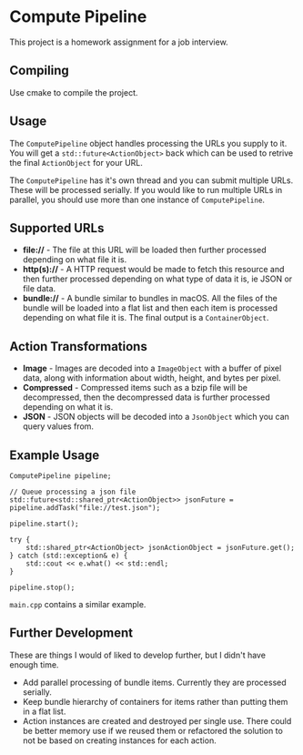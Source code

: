 # Compute Pipeline
This project is a homework assignment for a job interview.

## Compiling
Use cmake to compile the project.

## Usage
The `ComputePipeline` object handles processing the URLs you supply to it. You will get a `std::future<ActionObject>` back which can be used to retrive the final `ActionObject` for your URL. 

The `ComputePipeline` has it's own thread and you can submit multiple URLs. These will be processed serially. If you would like to run multiple URLs in parallel, you should use more than one instance of `ComputePipeline`.

## Supported URLs
- **file://** - The file at this URL will be loaded then further processed depending on what file it is.
- **http(s)://**  - A HTTP request would be made to fetch this resource and then further processed depending on what type of data it is, ie JSON or file data.
- **bundle://** - A bundle similar to bundles in macOS. All the files of the bundle will be loaded into a flat list and then each item is processed depending on what file it is. The final output is a `ContainerObject`.

## Action Transformations
- **Image** - Images are decoded into a `ImageObject` with a buffer of pixel data, along with information about width, height, and bytes per pixel.
-  **Compressed** - Compressed items such as a bzip file will be decompressed, then the decompressed data is further processed depending on what it is.
- **JSON** - JSON objects will be decoded into a `JsonObject` which you can query values from.

## Example Usage
```
ComputePipeline pipeline;

// Queue processing a json file
std::future<std::shared_ptr<ActionObject>> jsonFuture = pipeline.addTask("file://test.json");

pipeline.start();
    
try {
    std::shared_ptr<ActionObject> jsonActionObject = jsonFuture.get();
} catch (std::exception& e) {
    std::cout << e.what() << std::endl;
}

pipeline.stop();
```

`main.cpp` contains a similar example.

## Further Development
These are things I would of liked to develop further, but I didn't have enough time.

- Add parallel processing of bundle items. Currently they are processed serially.
- Keep bundle hierarchy of containers for items rather than putting them in a flat list.
- Action instances are created and destroyed per single use. There could be better memory use if we reused them or refactored the solution to not be based on creating instances for each action.
